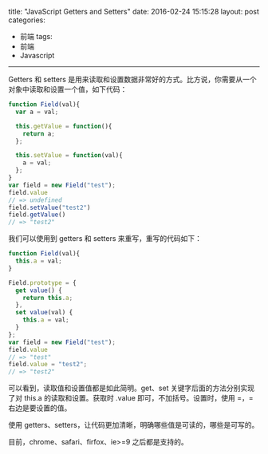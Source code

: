 title: "JavaScript Getters and Setters"
date: 2016-02-24 15:15:28
layout: post
categories:
- 前端
tags:
- 前端
- Javascript
---

Getters 和 setters 是用来读取和设置数据非常好的方式。比方说，你需要从一个对象中读取和设置一个值，如下代码：
```js
function Field(val){
  var a = val;

  this.getValue = function(){
    return a;
  };

  this.setValue = function(val){
    a = val;
  };
}
var field = new Field("test");
field.value
// => undefined
field.setValue("test2")
field.getValue()
// => "test2"
```

我们可以使用到 getters 和 setters 来重写，重写的代码如下：
```js
function Field(val){
  this.a = val;
}

Field.prototype = {
  get value() {
    return this.a;
  },
  set value(val) {
    this.a = val;
  }
};
var field = new Field("test");
field.value
// => "test"
field.value = "test2";
// => "test2"
```
可以看到，读取值和设置值都是如此简明。get、set 关键字后面的方法分别实现了对 this.a 的读取和设置。获取时 .value 即可，不加括号。设置时，使用 =，= 右边是要设置的值。

使用 getters、setters，让代码更加清晰，明确哪些值是可读的，哪些是可写的。

目前，chrome、safari、firfox、ie>=9 之后都是支持的。
